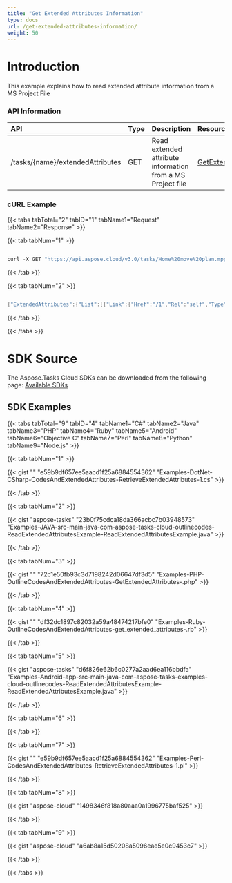 ```yaml
---
title: "Get Extended Attributes Information"
type: docs
url: /get-extended-attributes-information/
weight: 50
---
```


# **Introduction**
This example explains how to read extended attribute information from a MS Project File
### **API Information**

|**API**|**Type**|**Description**|**Resource Link**|
| :- | :- | :- | :- |
|/tasks/{name}/extendedAttributes|GET|Read extended attribute information from a MS Project file|[GetExtendedAttributes](https://apireference.aspose.cloud/tasks/#/TasksExtendedAttributes/GetExtendedAttributes)|
### **cURL Example**
{{< tabs tabTotal="2" tabID="1" tabName1="Request" tabName2="Response" >}}

{{< tab tabNum="1" >}}

```java

curl -X GET "https://api.aspose.cloud/v3.0/tasks/Home%20move%20plan.mpp/extendedAttributes" -H "accept: application/json" -H "authorization: Bearer eyJhbGciOiJSUzI1NiIsInR5cCI6IkpXVCJ9.eyJuYmYiOjE1NjM0MDAzMjMsImV4cCI6MTU2MzQ4NjcyMywiaXNzIjoiaHR0cHM6Ly9hcGkuYXNwb3NlLmNsb3VkIiwiYXVkIjpbImh0dHBzOi8vYXBpLmFzcG9zZS5jbG91ZC9yZXNvdXJjZXMiLCJhcGkucGxhdGZvcm0iLCJhcGkucHJvZHVjdHMiXSwiY2xpZW50X2lkIjoiOWYwYjI2ZDEtMGYxZi00MDNiLTliYTQtMTMzMzk4MGFjNmRiIiwiY2xpZW50X2lkU3J2SWQiOiIiLCJzY29wZSI6WyJhcGkucGxhdGZvcm0iLCJhcGkucHJvZHVjdHMiXX0.VnQYUjuLEj9O7vnJoXL91iuWfOHFIxVzDn47ROH6MsBEDy3yDGWdSeyL-fN4yshhB3jfBLKovNlepoqKJh9jkvqMH86c7bSZKmZR\_zUQvUOyvxVnsDl\_JwbaVpoy4JJY2JitRgkLhWXk44YsM0zwUjyrTnD0uQ9tS0J1iS11XqF678ojglFRNn6naCQ\_qPv1BsCr0kstGH1JdxPdc476pp9oRjc9SVZzgMCWSvCMkGI6P5evi19IMPdP1icTGhwOBvmbgL9erV7fhCpc7H7VPSkjvmKVxI12klnEaCQrqpxUXnEbjKJDgXs-XTrlxHffWZLzqUDeQW7arKrMexpzDQ"

```

{{< /tab >}}

{{< tab tabNum="2" >}}

```java

{"ExtendedAttributes":{"List":[{"Link":{"Href":"/1","Rel":"self","Type":null,"Title":null},"Index":1,"FieldName":"Text1"},{"Link":{"Href":"/2","Rel":"self","Type":null,"Title":null},"Index":2,"FieldName":"Number1"},{"Link":{"Href":"/3","Rel":"self","Type":null,"Title":null},"Index":3,"FieldName":"Date1"}],"link":{"Href":"/extendedAttributes","Rel":"self","Type":null,"Title":null}},"Code":200,"Status":"OK"}

```

{{< /tab >}}

{{< /tabs >}}
# **SDK Source**
The Aspose.Tasks Cloud SDKs can be downloaded from the following page: [Available SDKs](/available-sdks/)
## **SDK Examples**
{{< tabs tabTotal="9" tabID="4" tabName1="C#" tabName2="Java" tabName3="PHP" tabName4="Ruby" tabName5="Android" tabName6="Objective C" tabName7="Perl" tabName8="Python" tabName9="Node.js" >}}

{{< tab tabNum="1" >}}

{{< gist "" "e59b9df657ee5aacd1f25a6884554362" "Examples-DotNet-CSharp-CodesAndExtendedAttributes-RetrieveExtendedAttributes-1.cs" >}}

{{< /tab >}}

{{< tab tabNum="2" >}}

{{< gist "aspose-tasks" "23b0f75cdca18da366acbc7b03948573" "Examples-JAVA-src-main-java-com-aspose-tasks-cloud-outlinecodes-ReadExtendedAttributesExample-ReadExtendedAttributesExample.java" >}}



{{< /tab >}}

{{< tab tabNum="3" >}}

{{< gist "" "72c1e50fb93c3d7198242d06647df3d5" "Examples-PHP-OutlineCodesAndExtendedAttributes-GetExtendedAttributes-.php" >}}

{{< /tab >}}

{{< tab tabNum="4" >}}

{{< gist "" "df32dc1897c82032a59a48474217bfe0" "Examples-Ruby-OutlineCodesAndExtendedAttributes-get\_extended\_attributes-.rb" >}}

{{< /tab >}}

{{< tab tabNum="5" >}}

{{< gist "aspose-tasks" "d6f826e62b6c0277a2aad6ea116bbdfa" "Examples-Android-app-src-main-java-com-aspose-tasks-examples-cloud-outlinecodes-ReadExtendedAttributesExample-ReadExtendedAttributesExample.java" >}}

{{< /tab >}}

{{< tab tabNum="6" >}}

{{< /tab >}}

{{< tab tabNum="7" >}}

{{< gist "" "e59b9df657ee5aacd1f25a6884554362" "Examples-Perl-CodesAndExtendedAttributes-RetrieveExtendedAttributes-1.pl" >}}

{{< /tab >}}

{{< tab tabNum="8" >}}

{{< gist "aspose-cloud" "1498346f818a80aaa0a1996775baf525" >}}

{{< /tab >}}

{{< tab tabNum="9" >}}

{{< gist "aspose-cloud" "a6ab8a15d50208a5096eae5e0c9453c7" >}}

{{< /tab >}}

{{< /tabs >}}
